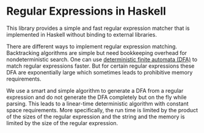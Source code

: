 Regular Expressions in Haskell
==============================

This library provides a simple and fast regular expression matcher
that is implemented in Haskell without binding to external libraries.

There are different ways to implement regular expression
matching. Backtracking algorithms are simple but need bookkeeping
overhead for nondeterministic search. One can use [deterministic
finite automata (DFA)](http://swtch.com/~rsc/regexp/regexp1.html) to
match regular expressions faster. But for certain regular expressions
these DFA are exponentially large which sometimes leads to prohibitive
memory requirements.

We use a smart and simple algorithm to generate a DFA from a regular
expression and do not generate the DFA completely but on the fly while
parsing. This leads to a linear-time deterministic algorithm with
constant space requirements. More specifically, the run time is
limited by the product of the sizes of the regular expression and the
string and the memory is limited by the size of the regular
expression.

